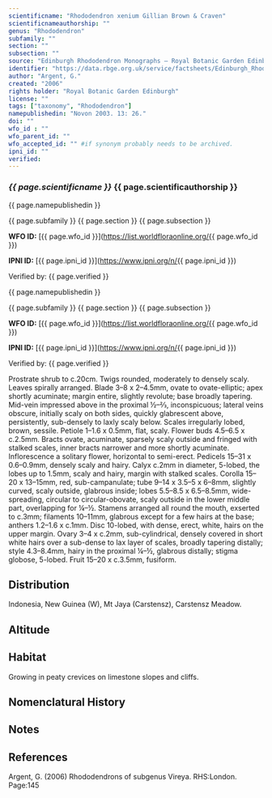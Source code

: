 ```yaml
---
scientificname: "Rhododendron xenium Gillian Brown & Craven"
scientificnameauthorship: ""
genus: "Rhododendron"
subfamily: ""
section: ""
subsection: ""
source: "Edinburgh Rhododendron Monographs – Royal Botanic Garden Edinburgh"
identifier: "https://data.rbge.org.uk/service/factsheets/Edinburgh_Rhododendron_Monographs.xhtml"
author: "Argent, G."
created: "2006"
rights holder: "Royal Botanic Garden Edinburgh"
license: ""
tags: ["taxonomy", "Rhododendron"]
namepublishedin: "Novon 2003. 13: 26."
doi: ""
wfo_id : ""
wfo_parent_id: ""
wfo_accepted_id: "" #if synonym probably needs to be archived.                      
ipni_id: ""
verified:
---
```

### _{{ page.scientificname }}_ {{ page.scientificauthorship }}
 {{ page.namepublishedin }}

{{ page.subfamily }} {{ page.section }} {{ page.subsection }}

**WFO ID:** [{{ page.wfo_id }}](https://list.worldfloraonline.org/{{ page.wfo_id }})

**IPNI ID:** [{{ page.ipni_id }}](https://www.ipni.org/n/{{ page.ipni_id }})

Verified by: {{ page.verified }}

 {{ page.namepublishedin }}

{{ page.subfamily }} {{ page.section }} {{ page.subsection }}

**WFO ID:** [{{ page.wfo_id }}](https://list.worldfloraonline.org/{{ page.wfo_id }})

**IPNI ID:** [{{ page.ipni_id }}](https://www.ipni.org/n/{{ page.ipni_id }})

Verified by: {{ page.verified }}



Prostrate shrub to c.20cm. Twigs rounded, moderately to densely scaly. Leaves spirally arranged. Blade 3–8 x 2–4.5mm, ovate to ovate-elliptic; apex shortly acuminate; margin entire, slightly revolute; base broadly tapering. Mid-vein impressed above in the proximal ½–2⁄3, inconspicuous; lateral veins obscure, initially scaly on both sides, quickly glabrescent above, persistently, sub-densely to laxly scaly below. Scales irregularly lobed, brown, sessile. Petiole 1–1.6 x 0.5mm, flat, scaly. Flower buds 4.5–6.5 x c.2.5mm. Bracts ovate, acuminate, sparsely scaly outside and fringed with stalked scales, inner bracts narrower and more shortly acuminate. Inflorescence a solitary flower, horizontal to semi-erect. Pedicels 15–31 x 0.6–0.9mm, densely scaly and hairy. Calyx c.2mm in diameter, 5-lobed, the lobes up to 1.5mm, scaly and hairy, margin with stalked scales. Corolla 15–20 x 13–15mm, red, sub-campanulate; tube 9–14 x 3.5–5 x 6–8mm, slightly curved, scaly outside, glabrous inside; lobes 5.5–8.5 x 6.5–8.5mm, wide-spreading, circular to circular-obovate, scaly outside in the lower middle part, overlapping for ¼–½. Stamens arranged all round the mouth, exserted to c.3mm; filaments 10–11mm, glabrous except for a few hairs at the base; anthers 1.2–1.6 x c.1mm. Disc 10-lobed, with dense, erect, white, hairs on the upper margin. Ovary 3–4 x c.2mm, sub-cylindrical, densely covered in short white hairs over a sub-dense to lax layer of scales, broadly tapering distally; style 4.3–8.4mm, hairy in the proximal ¼–½, glabrous distally; stigma globose, 5-lobed. Fruit 15–20 x c.3.5mm, fusiform.

## Distribution
Indonesia, New Guinea (W), Mt Jaya (Carstensz), Carstensz Meadow.

## Altitude


## Habitat
Growing in peaty crevices on limestone slopes and cliffs.

## Nomenclatural History

                       
## Notes


## References

Argent, G. (2006) Rhododendrons of subgenus Vireya. RHS:London. Page:145
